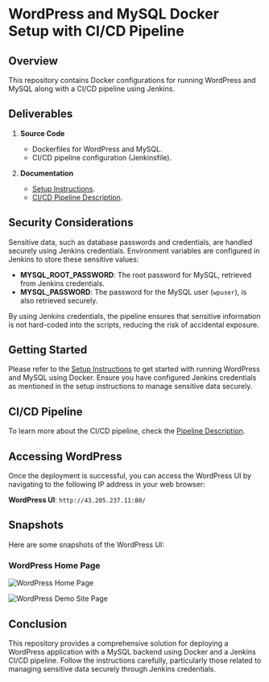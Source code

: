 # WordPress and MySQL Docker Setup with CI/CD Pipeline

## Overview
This repository contains Docker configurations for running WordPress and MySQL along with a CI/CD pipeline using Jenkins.

## Deliverables
1. **Source Code**
   - Dockerfiles for WordPress and MySQL.
   - CI/CD pipeline configuration (Jenkinsfile).

2. **Documentation**
   - [Setup Instructions](docs/setup_instructions.md).
   - [CI/CD Pipeline Description](docs/pipeline_description.md).

## Security Considerations
Sensitive data, such as database passwords and credentials, are handled securely using Jenkins credentials. Environment variables are configured in Jenkins to store these sensitive values:

- **MYSQL_ROOT_PASSWORD**: The root password for MySQL, retrieved from Jenkins credentials.
- **MYSQL_PASSWORD**: The password for the MySQL user (`wpuser`), is also retrieved securely.

By using Jenkins credentials, the pipeline ensures that sensitive information is not hard-coded into the scripts, reducing the risk of accidental exposure.

## Getting Started
Please refer to the [Setup Instructions](docs/setup_instructions.md) to get started with running WordPress and MySQL using Docker. Ensure you have configured Jenkins credentials as mentioned in the setup instructions to manage sensitive data securely.

## CI/CD Pipeline
To learn more about the CI/CD pipeline, check the [Pipeline Description](docs/pipeline_description.md).

## Accessing WordPress
Once the deployment is successful, you can access the WordPress UI by navigating to the following IP address in your web browser:

**WordPress UI**: `http://43.205.237.11:80/`

## Snapshots
Here are some snapshots of the WordPress UI:

### WordPress Home Page
![WordPress Home Page](images/wordpress_DashboardHome.jpg)

![WordPress Demo Site Page](images/wordpress_demosite.jpg)

## Conclusion
This repository provides a comprehensive solution for deploying a WordPress application with a MySQL backend using Docker and a Jenkins CI/CD pipeline. Follow the instructions carefully, particularly those related to managing sensitive data securely through Jenkins credentials.

